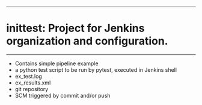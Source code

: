 --------------------------------------------------------------------------------
# inittest: Project for Jenkins organization and configuration.
--------------------------------------------------------------------------------
  * Contains simple pipeline example
  * a python test script to be run by pytest, executed in Jenkins shell
  * ex_test.log
  * ex_results.xml
  * git repository
  * SCM triggered by commit and/or push
 
